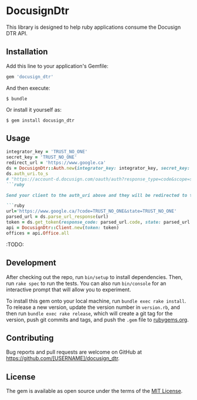 # DocusignDtr
This library is designed to help ruby applications consume the Docusign DTR API.

## Installation

Add this line to your application's Gemfile:

```ruby
gem 'docusign_dtr'
```

And then execute:

    $ bundle

Or install it yourself as:

    $ gem install docusign_dtr

## Usage

```ruby
integrator_key = 'TRUST_NO_ONE'
secret_key = 'TRUST_NO_ONE'
redirect_url = 'https://www.google.ca'
ds = DocusignDtr::Auth.new(integrator_key: integrator_key, secret_key: secret_key, redirect_uri: redirect_url)
ds.auth_uri.to_s
# "https://account-d.docusign.com/oauth/auth?response_type=code&scope=signature&client_id=TRUST_NO_ONEstate=TRUST_NO_ONE&redirect_uri=https%3A%2F%2Fwww.google.ca"
```ruby

Send your client to the auth_uri above and they will be redirected to the redirect_url  (for now its google.ca)

```ruby
url='https://www.google.ca/?code=TRUST_NO_ONE&state=TRUST_NO_ONE'
parsed_url = ds.parse_url_response(url)
token = ds.get_token(response_code: parsed_url.code, state: parsed_url.state).access_token
api = DocusignDtr::Client.new(token: token)
offices = api.Office.all
```

:TODO:

## Development

After checking out the repo, run `bin/setup` to install dependencies. Then, run `rake spec` to run the tests. You can also run `bin/console` for an interactive prompt that will allow you to experiment.

To install this gem onto your local machine, run `bundle exec rake install`. To release a new version, update the version number in `version.rb`, and then run `bundle exec rake release`, which will create a git tag for the version, push git commits and tags, and push the `.gem` file to [rubygems.org](https://rubygems.org).

## Contributing

Bug reports and pull requests are welcome on GitHub at https://github.com/[USERNAME]/docusign_dtr.

## License

The gem is available as open source under the terms of the [MIT License](http://opensource.org/licenses/MIT).
